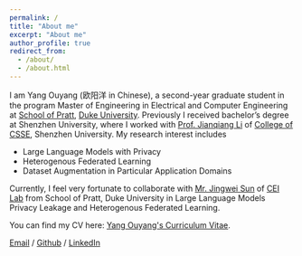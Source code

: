 ```yaml
---
permalink: /
title: "About me"
excerpt: "About me"
author_profile: true
redirect_from: 
  - /about/
  - /about.html
---
```


I am Yang Ouyang (欧阳洋 in Chinese), a second-year graduate student in the program Master of Engineering in Electrical and Computer Engineering at [School of Pratt](https://eecs.pku.edu.cn/), [Duke University](https://duke.edu/). Previously I received bachelor’s degree at Shenzhen University, where I worked with [Prof. Jianqiang Li](https://scholar.google.com/citations?user=-oVMPBwAAAAJ&hl=zh-CN) of [College of CSSE](https://csse.szu.edu.cn/#), Shenzhen University. My research interest includes 
- Large Language Models with Privacy 
- Heterogenous Federated Learning
- Dataset Augmentation in Particular Application Domains

Currently, I feel very fortunate to  collaborate with [Mr. Jingwei Sun](https://jingwei-sun.com/) of [CEI Lab](https://cei.pratt.duke.edu/) from School of Pratt, Duke University in Large Language Models Privacy Leakage and Heterogenous Federated Learning.

You can find my CV here: [Yang Ouyang's Curriculum Vitae](../assets/Yang_Ouyang_CV.pdf).

[Email](mailto:yang.ouyang@duke.edu) / [Github](https://github.com/oyy2000) / [LinkedIn](https://www.linkedin.com/in/yang-ouyang-363425213/)

